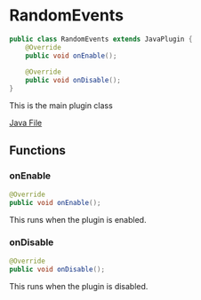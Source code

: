 # RandomEvents

```java
public class RandomEvents extends JavaPlugin {
    @Override
    public void onEnable();
    
    @Override
    public void onDisable();
}
```

This is the main plugin class

[Java File](../../src/main/java/antisocialgang/randomevents/RandomEvents.java)

## Functions

### onEnable

```java
@Override
public void onEnable();
```

This runs when the plugin is enabled.

### onDisable

```java
@Override
public void onDisable();
```

This runs when the plugin is disabled.
